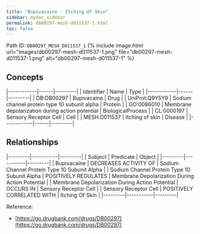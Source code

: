 ```yaml
---
title: "Bupivacaine - Itching Of Skin"
sidebar: mydoc_sidebar
permalink: db00297-mesh-d011537-1.html
toc: false 
---
```



Path ID: `DB00297_MESH_D011537_1`
{% include image.html url="images/db00297-mesh-d011537-1.png" file="db00297-mesh-d011537-1.png" alt="db00297-mesh-d011537-1" %}

## Concepts

|------------|------|---------|
| Identifier | Name | Type    |
|------------|------|---------|
| DB:DB00297 | Bupivacaine | Drug |
| UniProt:Q9Y5Y9 | Sodium channel protein type 10 subunit alpha | Protein |
| GO:0086010 | Membrane depolarization during action potential | BiologicalProcess |
| CL:0000197 | Sensory Receptor Cell | Cell |
| MESH:D011537 | Itching of skin | Disease |
|------------|------|---------|

## Relationships

|---------|-----------|---------|
| Subject | Predicate | Object  |
|---------|-----------|---------|
| Bupivacaine | DECREASES ACTIVITY OF | Sodium Channel Protein Type 10 Subunit Alpha |
| Sodium Channel Protein Type 10 Subunit Alpha | POSITIVELY REGULATES | Membrane Depolarization During Action Potential |
| Membrane Depolarization During Action Potential | OCCURS IN | Sensory Receptor Cell |
| Sensory Receptor Cell | POSITIVELY CORRELATED WITH | Itching Of Skin |
|---------|-----------|---------|

Reference: 
  - [https://go.drugbank.com/drugs/DB00297](https://go.drugbank.com/drugs/DB00297)
